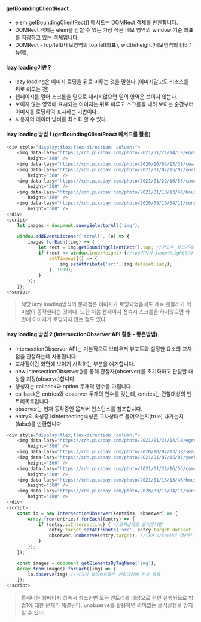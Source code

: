 #### getBoundingClientReact

- elem.getBoundingClientRect() 메서드는 DOMRect 객체를 반환합니다.
- DOMRect 객체는 elem을 감쌀 수 있는 가장 작은 네모 영역의 window 기준 좌표를 저장하고 있는 객체입니다.
- DOMRect - top/left(네모영역의 top,left좌표), width/height(네모영역의 너비/높이), 

#### lazy loading이란 ?

- lazy loading은 이미지 로딩을 뒤로 미루는 것을 말한다.(이미지말고도 리소스를 뒤로 미루는 것)
- 웹페이지를 열어 스크롤을 밑으로 내리지않으면 밑의 영역은 보이지 않는다.
- 보이지 않는 영역에 표시되는 이미지는 뒤로 미루고 스크롤을 내려 보이는 순간부터 이미지를 로딩하여 표시하는 기법이다.
- 사용자의 데이터 낭비를 최소화 할 수 있다.

#### lazy loading 방법 1 (getBoundingClientReact 메서드를 활용)
```javascript
<div style="display:flex;flex-direction: column;">
    <img data-lazy="https://cdn.pixabay.com/photo/2021/01/21/14/10/egret-5937499_960_720.jpg" width="300"
        height="300" />
    <img data-lazy="https://cdn.pixabay.com/photo/2020/10/02/13/38/sea-5621150_960_720.jpg" width="300" height="300" />
    <img data-lazy="https://cdn.pixabay.com/photo/2021/01/07/15/02/york-minster-5897525_960_720.jpg" width="300"
        height="300" />
    <img data-lazy="https://cdn.pixabay.com/photo/2021/01/22/16/55/camera-5940588_960_720.jpg" width="300"
        height="300" />
    <img data-lazy="https://cdn.pixabay.com/photo/2021/01/13/13/46/house-5914171_960_720.jpg" width="300"
        height="300" />
    <img data-lazy="https://cdn.pixabay.com/photo/2020/09/16/04/11/sunset-5575264_960_720.jpg" width="300"
        height="300" />
</div>
<script>
    let images = document.querySelectorAll('img');

    window.addEventListener('scroll', (e) => {
        images.forEach((img) => {
            let rect = img.getBoundingClientRect().top; //윈도우 창크기에서의 rect의 top위치
            if (rect <= window.innerHeight) {//top위치가 innerHeight보다 작아진다면 즉 top이 보이기 시작한다면
                setTimeout(() => {
                    img.setAttribute('src', img.dataset.lazy);
                }, 1000);
            }
        });
    });
</script>
```
> 해당 lazy loading방식의 문제점은 이미지가 로딩되었음에도 계속 핸들러가 의미없이 동작한다는 것이다.
> 또한 처음 웹페이지 접속시 스크롤을 하지않으면 화면에 이미지가 로딩되지 않는 점도 있다.

#### lazy loading 방법 2 (IntersectionObserver API 활용 - 좋은방법)

- IntersectionObserver API는 기본적으로 브라우저 뷰포트와 설정한 요소의 교차점을 관찰하는데 사용됩니다.
- 교차점이란 화면에 보이기 시작하는 부분을 얘기합니다.
- new IntersectionObserver()를 통해 관찰자(observer)를 초기화하고 관찰할 대상을 지정(observe)합니다.
- 생성자는 callback과 option 두개의 인수를 가집니다.
- callback은 entries와 observer 두개의 인수를 갖는데, entries는 관찰대상의 엔트리목록입니다.
- observer는 현재 동작중인 옵저버 인스턴스를 참조합니다.
- entry의 속성중 isIntersecting속성은 교차상태로 들어오는지(true) 나가는지(false)를 반환합니다.

```javascript
<div style="display:flex;flex-direction: column;">
    <img data-lazy="https://cdn.pixabay.com/photo/2021/01/21/14/10/egret-5937499_960_720.jpg" width="300"
        height="300" />
    <img data-lazy="https://cdn.pixabay.com/photo/2020/10/02/13/38/sea-5621150_960_720.jpg" width="300" height="300" />
    <img data-lazy="https://cdn.pixabay.com/photo/2021/01/07/15/02/york-minster-5897525_960_720.jpg" width="300"
        height="300" />
    <img data-lazy="https://cdn.pixabay.com/photo/2021/01/22/16/55/camera-5940588_960_720.jpg" width="300"
        height="300" />
    <img data-lazy="https://cdn.pixabay.com/photo/2021/01/13/13/46/house-5914171_960_720.jpg" width="300"
        height="300" />
    <img data-lazy="https://cdn.pixabay.com/photo/2020/09/16/04/11/sunset-5575264_960_720.jpg" width="300"
        height="300" />
</div>
<script>
    const io = new IntersectionObserver((entries, observer) => {
        Array.from(entries).forEach((entry) => {
            if (entry.isIntersecting) { //교차상태로 들어온다면
                entry.target.setAttribute('src', entry.target.dataset.lazy);//src속성 갱신
                observer.unobserve(entry.target); //이미 src속성이 갱신된 entry.target은 더이상 관찰할 필요가 없다.
            }
        });
    });

    const images = document.getElementsByTagName('img');
    Array.from(images).forEach((img) => {
        io.observe(img);//이미지 엘리먼트들은 관찰대상에 전부 등록
    });
</script>
```
> 옵저버는 웹페이지 접속시 최초한번 모든 엔트리를 대상으로 한번 실행되므로 방법1에 대한 문제가 해결된다.
> unobserve를 활용하면 의미없는 로직실행을 방지할 수 있다.
